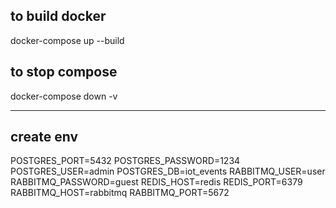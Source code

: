 ## to build docker 
docker-compose up --build

## to stop compose 
docker-compose down -v

---
## create env
POSTGRES_PORT=5432
POSTGRES_PASSWORD=1234
POSTGRES_USER=admin
POSTGRES_DB=iot_events
RABBITMQ_USER=user
RABBITMQ_PASSWORD=guest
REDIS_HOST=redis
REDIS_PORT=6379
RABBITMQ_HOST=rabbitmq
RABBITMQ_PORT=5672